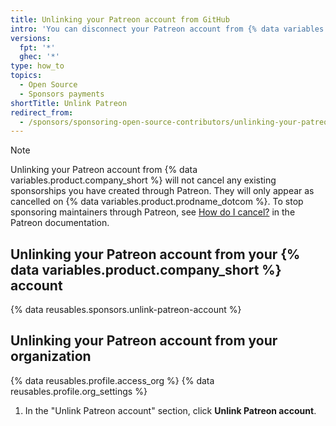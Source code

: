 ```yaml
---
title: Unlinking your Patreon account from GitHub
intro: 'You can disconnect your Patreon account from {% data variables.product.prodname_dotcom %} to stop receiving recognition for Patreon sponsorships on {% data variables.product.prodname_dotcom %}.'
versions:
  fpt: '*'
  ghec: '*'
type: how_to
topics:
  - Open Source
  - Sponsors payments
shortTitle: Unlink Patreon
redirect_from:
  - /sponsors/sponsoring-open-source-contributors/unlinking-your-patreon-account-from-your-github-account
---
```


> [!NOTE]
> Unlinking your Patreon account from {% data variables.product.company_short %} will not cancel any existing sponsorships you have created through Patreon. They will only appear as cancelled on {% data variables.product.prodname_dotcom %}. To stop sponsoring maintainers through Patreon, see [How do I cancel?](https://support.patreon.com/hc/en-us/articles/360005502572-How-do-I-cancel-) in the Patreon documentation.

## Unlinking your Patreon account from your {% data variables.product.company_short %} account

{% data reusables.sponsors.unlink-patreon-account %}

## Unlinking your Patreon account from your organization

{% data reusables.profile.access_org %}
{% data reusables.profile.org_settings %}
1. In the "Unlink Patreon account" section, click **Unlink Patreon account**.
